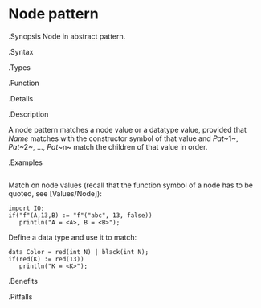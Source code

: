 # Node pattern

.Synopsis
Node in abstract pattern.

.Syntax

.Types

.Function

.Details

.Description

A node pattern matches a node value or a datatype value, provided that _Name_ matches with the constructor symbol of that value 
and _Pat_~1~, _Pat_~2~, ..., _Pat_~n~  match the children of that value in order.

.Examples
```rascal-shell
```
Match on node values (recall that the function symbol of a node has to be quoted, see [Values/Node]):
```rascal-shell,continue
import IO;
if("f"(A,13,B) := "f"("abc", 13, false))
   println("A = <A>, B = <B>");
```
Define a data type and use it to match:
```rascal-shell,continue
data Color = red(int N) | black(int N);
if(red(K) := red(13))
   println("K = <K>");
```

.Benefits

.Pitfalls

